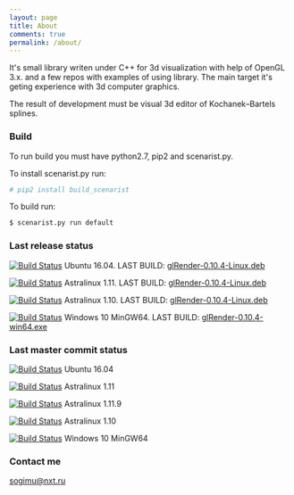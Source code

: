 ```yaml
---
layout: page
title: About
comments: true
permalink: /about/
---
```


It's small library writen under C++ for 3d visualization with help of OpenGL 3.x. and a few repos with examples of using library.
The main target it's geting experience with 3d computer graphics.

The result of development must be visual 3d editor of Kochanek–Bartels splines.

### Build
To run build you must have python2.7, pip2 and scenarist.py.

To install scenarist.py run:
```bash
# pip2 install build_scenarist
```
To build run:
```bash
$ scenarist.py run default
```

### Last release status

[![Build Status](http://sogimu.fvds.ru:8080/buildStatus/icon?job=glRender/Release/Linux/Ubuntu_16.04)](http://sogimu.fvds.ru:8080/job/glRender/job/Release/job/Linux/job/Ubuntu_16.04/) Ubuntu 16.04. LAST BUILD: [glRender-0.10.4-Linux.deb](http://sogimu.fvds.ru/glRender/ubuntu_16.04/glRender-0.10.4-Linux.deb)

[![Build Status](http://sogimu.fvds.ru:8080/buildStatus/icon?job=glRender/Release/Linux/Astralinux_1.11)](http://sogimu.fvds.ru:8080/job/glRender/job/Release/job/Linux/job/Astralinux_1.11/) Astralinux 1.11. LAST BUILD: [glRender-0.10.4-Linux.deb](http://sogimu.fvds.ru/glRender/astralinux-1.11/glRender-0.10.4-Linux.deb)

[![Build Status](http://sogimu.fvds.ru:8080/buildStatus/icon?job=glRender/Release/Linux/Astralinux_1.10)](http://sogimu.fvds.ru:8080/job/glRender/job/Release/job/Linux/job/Astralinux_1.10/) Astralinux 1.10. LAST BUILD: [glRender-0.10.4-Linux.deb](http://sogimu.fvds.ru/glRender/astralinux-1.10/glRender-0.10.4-Linux.deb)

[![Build Status](http://sogimu.fvds.ru:8080/buildStatus/icon?job=glRender/Release/Windows/Windows_10_MinGW64)](http://sogimu.fvds.ru:8080/job/glRender/job/Release/job/Windows/job/Windows_10_MinGW64/) Windows 10 MinGW64. LAST BUILD: [glRender-0.10.4-win64.exe](http://sogimu.fvds.ru/glRender/Windows10_MSYS2_MINGW64/glRender-0.10.4-win64.exe)

### Last master commit status

[![Build Status](http://sogimu.fvds.ru:8080/buildStatus/icon?job=glRender/Master/Linux/Ubuntu_16.04)](http://sogimu.fvds.ru:8080/job/glRender/job/Master/job/Linux/job/Ubuntu_16.04/) Ubuntu 16.04

[![Build Status](http://sogimu.fvds.ru:8080/buildStatus/icon?job=glRender/Master/Linux/Astralinux_1.11)](http://sogimu.fvds.ru:8080/job/glRender/job/Master/job/Linux/job/Astralinux_1.11/) Astralinux 1.11

[![Build Status](http://sogimu.fvds.ru:8080/buildStatus/icon?job=glRender/Master/Linux/Astralinux_1.11.9)](http://sogimu.fvds.ru:8080/job/glRender/job/Master/job/Linux/job/Astralinux_1.11.9/) Astralinux 1.11.9

[![Build Status](http://sogimu.fvds.ru:8080/buildStatus/icon?job=glRender/Master/Linux/Astralinux_1.10)](http://sogimu.fvds.ru:8080/job/glRender/job/Master/job/Linux/job/Astralinux_1.10/) Astralinux 1.10

[![Build Status](http://sogimu.fvds.ru:8080/buildStatus/icon?job=glRender/Master/Windows/Windows_10_MinGW64)](http://sogimu.fvds.ru:8080/job/glRender/job/Master/job/Windows/job/Windows_10_MinGW64/) Windows 10 MinGW64

### Contact me

[sogimu@nxt.ru](mailto:sogimu@nxt.ru)

